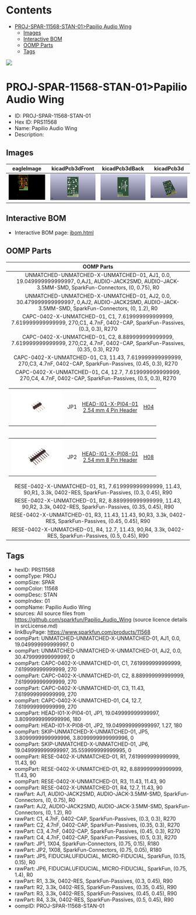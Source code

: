 



Contents
========

* [PROJ-SPAR-11568-STAN-01>Papilio Audio Wing](#proj-spar-11568-stan-01papilio-audio-wing)
	* [Images](#images)
	* [Interactive BOM](#interactive-bom)
	* [OOMP Parts](#oomp-parts)
	* [Tags](#tags)
  
![][im]
# PROJ-SPAR-11568-STAN-01>Papilio Audio Wing

- ID: PROJ-SPAR-11568-STAN-01
- Hex ID: PRS11568
- Name: Papilio Audio Wing
- Description: 

## Images
  
  

|eagleImage|kicadPcb3dFront|kicadPcb3dBack|kicadPcb3d|
| :---: | :---: | :---: | :---: |
|[![eagleImage](eagleImage_140.png)](eagleImage_600.png)|[![kicadPcb3dFront](kicadPcb3dFront_140.png)](kicadPcb3dFront_600.png)|[![kicadPcb3dBack](kicadPcb3dBack_140.png)](kicadPcb3dBack_600.png)|[![kicadPcb3d](kicadPcb3d_140.png)](kicadPcb3d_600.png)|

## Interactive BOM

- Interactive BOM page: [ibom.html](kicad/bom/ibom.html)

## OOMP Parts
  

|OOMP Parts|
| :---: |
|UNMATCHED-UNMATCHED-X-UNMATCHED-01, AJ1, 0.0, 19.049999999999997, 0,AJ1, AUDIO-JACK2SMD, AUDIO-JACK-3.5MM-SMD, SparkFun-Connectors, (0, 0.75), R0|
|UNMATCHED-UNMATCHED-X-UNMATCHED-01, AJ2, 0.0, 30.479999999999997, 0,AJ2, AUDIO-JACK2SMD, AUDIO-JACK-3.5MM-SMD, SparkFun-Connectors, (0, 1.2), R0|
|CAPC-0402-X-UNMATCHED-01, C1, 7.619999999999999, 7.619999999999999, 270,C1, 4.7nF, 0402-CAP, SparkFun-Passives, (0.3, 0.3), R270|
|CAPC-0402-X-UNMATCHED-01, C2, 8.889999999999999, 7.619999999999999, 270,C2, 4.7nF, 0402-CAP, SparkFun-Passives, (0.35, 0.3), R270|
|CAPC-0402-X-UNMATCHED-01, C3, 11.43, 7.619999999999999, 270,C3, 4.7nF, 0402-CAP, SparkFun-Passives, (0.45, 0.3), R270|
|CAPC-0402-X-UNMATCHED-01, C4, 12.7, 7.619999999999999, 270,C4, 4.7nF, 0402-CAP, SparkFun-Passives, (0.5, 0.3), R270|
|<table><tr><td>![HEAD-I01-X-PI04-01](https://raw.githubusercontent.com/oomlout/oomlout_OOMP_parts/main/HEAD-I01-X-PI04-01/image_140.jpg)</td><td> JP1</td><td>[HEAD-I01-X-PI04-01<br>2.54 mm 4 Pin Header](https://github.com/oomlout/oomlout_OOMP_parts/tree/main/HEAD-I01-X-PI04-01/)</td><td>[H04](https://github.com/oomlout/oomlout_OOMP_parts/tree/main/HEAD-I01-X-PI04-01/)</td></tr></table>|
|<table><tr><td>![HEAD-I01-X-PI08-01](https://raw.githubusercontent.com/oomlout/oomlout_OOMP_parts/main/HEAD-I01-X-PI08-01/image_140.jpg)</td><td> JP2</td><td>[HEAD-I01-X-PI08-01<br>2.54 mm 8 Pin Header](https://github.com/oomlout/oomlout_OOMP_parts/tree/main/HEAD-I01-X-PI08-01/)</td><td>[H08](https://github.com/oomlout/oomlout_OOMP_parts/tree/main/HEAD-I01-X-PI08-01/)</td></tr></table>|
|RESE-0402-X-UNMATCHED-01, R1, 7.619999999999999, 11.43, 90,R1, 3.3k, 0402-RES, SparkFun-Passives, (0.3, 0.45), R90|
|RESE-0402-X-UNMATCHED-01, R2, 8.889999999999999, 11.43, 90,R2, 3.3k, 0402-RES, SparkFun-Passives, (0.35, 0.45), R90|
|RESE-0402-X-UNMATCHED-01, R3, 11.43, 11.43, 90,R3, 3.3k, 0402-RES, SparkFun-Passives, (0.45, 0.45), R90|
|RESE-0402-X-UNMATCHED-01, R4, 12.7, 11.43, 90,R4, 3.3k, 0402-RES, SparkFun-Passives, (0.5, 0.45), R90|

## Tags

- hexID: PRS11568
- oompType: PROJ
- oompSize: SPAR
- oompColor: 11568
- oompDesc: STAN
- oompIndex: 01
- oompName: Papilio Audio Wing
- sources: All source files from https://github.com/sparkfun/Papilio_Audio_Wing (source licence details in srcLicense.md)
- linkBuyPage: https://www.sparkfun.com/products/11568
- oompPart: UNMATCHED-UNMATCHED-X-UNMATCHED-01, AJ1, 0.0, 19.049999999999997, 0
- oompPart: UNMATCHED-UNMATCHED-X-UNMATCHED-01, AJ2, 0.0, 30.479999999999997, 0
- oompPart: CAPC-0402-X-UNMATCHED-01, C1, 7.619999999999999, 7.619999999999999, 270
- oompPart: CAPC-0402-X-UNMATCHED-01, C2, 8.889999999999999, 7.619999999999999, 270
- oompPart: CAPC-0402-X-UNMATCHED-01, C3, 11.43, 7.619999999999999, 270
- oompPart: CAPC-0402-X-UNMATCHED-01, C4, 12.7, 7.619999999999999, 270
- oompPart: HEAD-I01-X-PI04-01, JP1, 19.049999999999997, 3.8099999999999996, 180
- oompPart: HEAD-I01-X-PI08-01, JP2, 19.049999999999997, 1.27, 180
- oompPart: SKIP-UNMATCHED-X-UNMATCHED-01, JP5, 3.8099999999999996, 3.8099999999999996, 0
- oompPart: SKIP-UNMATCHED-X-UNMATCHED-01, JP6, 19.049999999999997, 35.559999999999995, 0
- oompPart: RESE-0402-X-UNMATCHED-01, R1, 7.619999999999999, 11.43, 90
- oompPart: RESE-0402-X-UNMATCHED-01, R2, 8.889999999999999, 11.43, 90
- oompPart: RESE-0402-X-UNMATCHED-01, R3, 11.43, 11.43, 90
- oompPart: RESE-0402-X-UNMATCHED-01, R4, 12.7, 11.43, 90
- rawPart: AJ1, AUDIO-JACK2SMD, AUDIO-JACK-3.5MM-SMD, SparkFun-Connectors, (0, 0.75), R0
- rawPart: AJ2, AUDIO-JACK2SMD, AUDIO-JACK-3.5MM-SMD, SparkFun-Connectors, (0, 1.2), R0
- rawPart: C1, 4.7nF, 0402-CAP, SparkFun-Passives, (0.3, 0.3), R270
- rawPart: C2, 4.7nF, 0402-CAP, SparkFun-Passives, (0.35, 0.3), R270
- rawPart: C3, 4.7nF, 0402-CAP, SparkFun-Passives, (0.45, 0.3), R270
- rawPart: C4, 4.7nF, 0402-CAP, SparkFun-Passives, (0.5, 0.3), R270
- rawPart: JP1, 1X04, SparkFun-Connectors, (0.75, 0.15), R180
- rawPart: JP2, 1X08, SparkFun-Connectors, (0.75, 0.05), R180
- rawPart: JP5, FIDUCIALUFIDUCIAL, MICRO-FIDUCIAL, SparkFun, (0.15, 0.15), R0
- rawPart: JP6, FIDUCIALUFIDUCIAL, MICRO-FIDUCIAL, SparkFun, (0.75, 1.4), R0
- rawPart: R1, 3.3k, 0402-RES, SparkFun-Passives, (0.3, 0.45), R90
- rawPart: R2, 3.3k, 0402-RES, SparkFun-Passives, (0.35, 0.45), R90
- rawPart: R3, 3.3k, 0402-RES, SparkFun-Passives, (0.45, 0.45), R90
- rawPart: R4, 3.3k, 0402-RES, SparkFun-Passives, (0.5, 0.45), R90
- oompID: PROJ-SPAR-11568-STAN-01



[im]: kicadPcb3d_450.png
